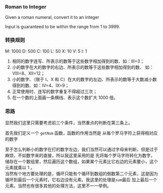### Roman to Integer

Given a roman numeral, convert it to an integer

Input is guaranteed to be within the range from 1 to 3999.

### 转换规则

M: 1000 D: 500 C: 100 L: 50 X: 10 V: 5 I: 1

1. 相同的数字连写、所表示的数等于这些数字相加得到的数、如：Ⅲ=3；
2. 小的数字在大的数字的右边、所表示的数等于这些数字相加得到的数、 如：Ⅷ=8、Ⅻ=12；
3. 小的数字、（限于 Ⅰ、X 和 C）在大的数字的左边、所表示的数等于大数减小数得到的数、如：Ⅳ=4、Ⅸ=9；
4. 正常使用时、连写的数字重复不得超过三次；
5. 在一个数的上面画一条横线、表示这个数扩大 1000 倍。


### 思路

显然我们这里只需要考虑前三个条件，当然重点的判断在第三条上。

首先我们定义一个 `getNum` 函数，函数的作用当然是 从每个罗马字符上获得相对应的数字

至于怎么判断小的数字在打的数字左边，我们当然可以通过字母来判断，但是过于麻烦，不如数字来的直接，所以我这里采用的是
先将每个罗马字符转化为数字，储存在一个数组里，然后遍历这个数组，如果某个元素比它右边的元素要小，这个元素就乘以 1 。   
当然有个地方要处理的是，循环只能有个循环到数组的倒数第二个元素，这是因为循环到最后一个元素时，它右边没有元素。我这里的处理是`sum`最后
加上最后一个元素。当然也有很多其他的处理方法，这里不一一举例。